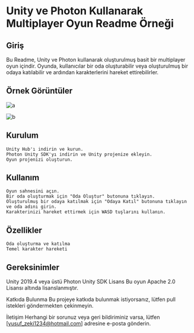# Unity ve **Photon** Kullanarak Multiplayer Oyun Readme Örneği
## Giriş
Bu Readme, Unity ve Photon kullanarak oluşturulmuş basit bir multiplayer oyun içindir. Oyunda, kullanıcılar bir oda oluşturabilir veya oluşturulmuş bir odaya katılabilir ve ardından karakterlerini hareket ettirebilirler.

## Örnek Görüntüler

![a](https://github.com/Gadaffi508/Unity_Photon/assets/121219831/491e8b30-3ed8-4120-b924-311a6b81edc7)

![b](https://github.com/Gadaffi508/Unity_Photon/assets/121219831/e2c6fd2a-a5de-4b06-ba40-8cb43db1b4a6)

## Kurulum
```
Unity Hub'ı indirin ve kurun.
Photon Unity SDK'yı indirin ve Unity projenize ekleyin.
Oyun projenizi oluşturun.
```
## Kullanım
```
Oyun sahnesini açın.
Bir oda oluşturmak için "Oda Oluştur" butonuna tıklayın.
Oluşturulmuş bir odaya katılmak için "Odaya Katıl" butonuna tıklayın ve oda adını girin.
Karakterinizi hareket ettirmek için WASD tuşlarını kullanın.
```
## Özellikler
```
Oda oluşturma ve katılma
Temel karakter hareketi
```
## Gereksinimler
Unity 2019.4 veya üstü
Photon Unity SDK
Lisans
Bu oyun Apache 2.0 Lisansı altında lisanslanmıştır.

Katkıda Bulunma
Bu projeye katkıda bulunmak istiyorsanız, lütfen pull istekleri göndermekten çekinmeyin.

İletişim
Herhangi bir sorunuz veya geri bildiriminiz varsa, lütfen [yusuf_zeki1234@hotmail.com] adresine e-posta gönderin.
